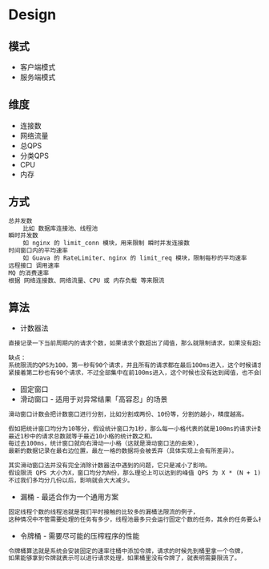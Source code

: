 # Design

## 模式
* 客户端模式
* 服务端模式

## 维度
* 连接数
* 网络流量
* 总QPS
* 分类QPS
* CPU
* 内存

## 方式
```md
总并发数
	比如 数据库连接池、线程池
瞬时并发数
	如 nginx 的 limit_conn 模块，用来限制 瞬时并发连接数
时间窗口内的平均速率
	如 Guava 的 RateLimiter、nginx 的 limit_req 模块，限制每秒的平均速率
远程接口 调用速率
MQ 的消费速率
根据 网络连接数、网络流量、CPU 或 内存负载 等来限流
```

## 算法
* 计数器法
```md
直接记录一下当前周期内的请求个数，如果请求个数超出了阈值，那么就限制请求，如果没有超出，就放行。
```
```md
缺点：
系统限流的QPS为100，第一秒有90个请求，并且所有的请求都在最后100ms进入，这个时候请求没有达到阈值，是不会限流的。
紧接着第二秒也有90个请求，不过全部集中在前100ms进入，这个时候也没有达到阈值，也不会限流。
```
* 固定窗口
* 滑动窗口 - 适用于对异常结果「高容忍」的场景
```md
滑动窗口计数会把计数窗口进行分割，比如分割成两份、10份等，分割的越小，精度越高。
```
```md
假如把统计窗口均分为10等分，假设统计窗口为1秒，那么每一小格代表的就是100ms的请求计数，
最近1秒中的请求总数就等于最近10小格的统计数之和。
每过去100ms，统计窗口就向右滑动一小格（这就是滑动窗口法的由来），
最新的数据记录在最右边位置，最左一格的数据将会被丢弃（具体实现上会有所差异）。
```
```md
其实滑动窗口法并没有完全消除计数器法中遇到的问题，它只是减小了影响。
假设限流 QPS 大小为X，窗口均分为N份，那么理论上可以达到的峰值 QPS 为 X * (N + 1) / N，它显然是大于X的。
不过我们多均分几份以后，影响就会大大减少。
```
* 漏桶 - 最适合作为一个通用方案
```md
固定线程个数的线程池就是我们平时接触的比较多的漏桶法限流的例子，
这种情况中不管需要处理的任务有多少，线程池最多只会运行固定个数的任务，其余的任务要么被拒绝要么等待。
```
* 令牌桶 - 需要尽可能的压榨程序的性能
```md
令牌桶算法就是系统会安装固定的速率往桶中添加令牌，请求的时候先到桶里拿一个令牌，
如果能够拿到令牌就表示可以进行请求处理，如果桶里没有令牌了，就表明需要限流了。
```
